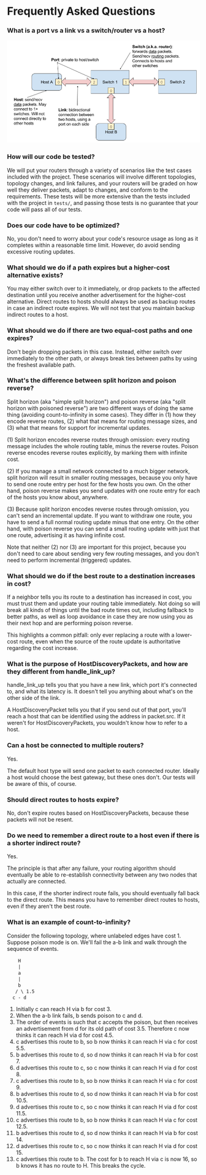 # Frequently Asked Questions

### What is a port vs a link vs a switch/router vs a host?

![components](components.png)

### How will our code be tested?

We will put your routers through a variety of scenarios like the test cases included with the project. These scenarios will involve different topologies, topology changes, and link failures, and your routers will be graded on how well they deliver packets, adapt to changes, and conform to the requirements. These tests will be more extensive than the tests included with the project in `tests/`, and passing those tests is no guarantee that your code will pass all of our tests.

### Does our code have to be optimized?

No, you don't need to worry about your code's resource usage as long as it completes within a reasonable time limit. However, do avoid sending excessive routing updates.

### What should we do if a path expires but a higher-cost alternative exists? 

You may either switch over to it immediately, or drop packets to the affected destination until you receive another advertisement for the higher-cost alternative.
Direct routes to hosts should always be used as backup routes in case an indirect route expires.
We will not test that you maintain backup indirect routes to a host.

### What should we do if there are two equal-cost paths and one expires?

Don't begin dropping packets in this case. Instead, either switch over immediately to the other path, or always break ties between paths by using the freshest available path.

### What's the difference between split horizon and poison reverse? 

Split horizon (aka "simple split horizon") and poison reverse (aka "split horizon with poisoned reverse") are two different ways of doing the same thing (avoiding count-to-infinity in some cases). They differ in (1) how they encode reverse routes, (2) what that means for routing message sizes, and (3) what that means for support for incremental updates.

(1) Split horizon encodes reverse routes through omission: every routing message includes the whole routing table, minus the reverse routes. Poison reverse encodes reverse routes explicitly, by marking them with infinite cost.

(2) If you manage a small network connected to a much bigger network, split horizon will result in smaller routing messages, because you only have to send one route entry per host for the few hosts you own. On the other hand, poison reverse makes you send updates with one route entry for each of the hosts you know about, anywhere.

(3) Because split horizon encodes reverse routes through omission, you can't send an incremental update. If you want to withdraw one route, you have to send a full normal routing update minus that one entry. On the other hand, with poison reverse you can send a small routing update with just that one route, advertising it as having infinite cost.

Note that neither (2) nor (3) are important for this project, because you don't need to care about sending very few routing messages, and you don't need to perform incremental (triggered) updates.

### What should we do if the best route to a destination increases in cost? 

If a neighbor tells you its route to a destination has increased in cost, you must trust them and update your routing table immediately. Not doing so will break all kinds of things until the bad route times out, including fallback to better paths, as well as loop avoidance in case they are now using you as their next hop and are performing poison reverse.

This highlights a common pitfall: only ever replacing a route with a lower-cost route, even when the source of the route update is authoritative regarding the cost increase.

### What is the purpose of HostDiscoveryPackets, and how are they different from handle\_link\_up? 

handle\_link\_up tells you that you have a new link, which port it's connected to, and what its latency is. It doesn't tell you anything about what's on the other side of the link.

A HostDiscoveryPacket tells you that if you send out of that port, you'll reach a host that can be identified using the address in packet.src. If it weren't for HostDiscoveryPackets, you wouldn't know how to refer to a host.

### Can a host be connected to multiple routers? 

Yes.

The default host type will send one packet to each connected router. Ideally a host would choose the best gateway, but these ones don't. Our tests will be aware of this, of course.

### Should direct routes to hosts expire? 

No, don't expire routes based on HostDiscoveryPackets, because these packets will not be resent.

### Do we need to remember a direct route to a host even if there is a shorter indirect route? 

Yes.

The principle is that after any failure, your routing algorithm should eventually be able to re-establish connectivity between any two nodes that actually are connected.

In this case, if the shorter indirect route fails, you should eventually fall back to the direct route. This means you have to remember direct routes to hosts, even if they aren't the best route.

### What is an example of count-to-infinity?

Consider the following topology, where unlabeled edges have cost 1. Suppose poison mode is on. We'll fail the a-b link and walk through the sequence of events.

```
    H
    |
    a
    |
    b
   / \ 1.5
  c - d
```

1. Initially c can reach H via b for cost 3.
2. When the a-b link fails, b sends poison to c and d.
3. The order of events is such that c accepts the poison, but then receives an advertisement from d for its old path of cost 3.5. Therefore c now thinks it can reach H via d for cost 4.5.
4. c advertises this route to b, so b now thinks it can reach H via c for cost 5.5.
5. b advertises this route to d, so d now thinks it can reach H via b for cost 7.
6. d advertises this route to c, so c now thinks it can reach H via d for cost 8.
7. c advertises this route to b, so b now thinks it can reach H via c for cost 9.
8. b advertises this route to d, so d now thinks it can reach H via b for cost 10.5.
9. d advertises this route to c, so c now thinks it can reach H via d for cost 11.5.
10. c advertises this route to b, so b now thinks it can reach H via c for cost 12.5.
11. b advertises this route to d, so d now thinks it can reach H via b for cost 14.
12. d advertises this route to c, so c now thinks it can reach H via d for cost 15.
13. c advertises this route to b. The cost for b to reach H via c is now 16, so b knows it has no route to H. This breaks the cycle.
